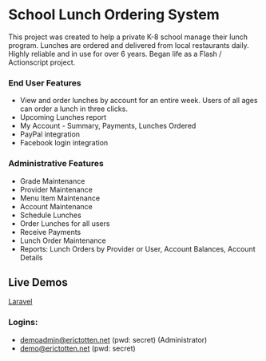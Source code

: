 School Lunch Ordering System
============================

This project was created to help a private K-8 school manage their lunch program.  Lunches are ordered and delivered from local restaurants daily. Highly reliable and in use for over 6 years. Began life as a Flash / Actionscript project.

### End User Features
* View and order lunches by account for an entire week.  Users of all ages can order a lunch in three clicks.
* Upcoming Lunches report
* My Account - Summary, Payments, Lunches Ordered
* PayPal integration
* Facebook login integration

### Administrative Features
* Grade Maintenance
* Provider Maintenance
* Menu Item Maintenance
* Account Maintenance
* Schedule Lunches
* Order Lunches for all users
* Receive Payments
* Lunch Order Maintenance
* Reports: Lunch Orders by Provider or User, Account Balances, Account Details

## Live Demos
[Laravel](http://lod.erictotten.net/) 

[//]: # (Angular/Lumen http://lod-m.erictotten.net/)

### Logins:
* demoadmin@erictotten.net (pwd: secret) (Administrator)
* demo@erictotten.net (pwd: secret)

